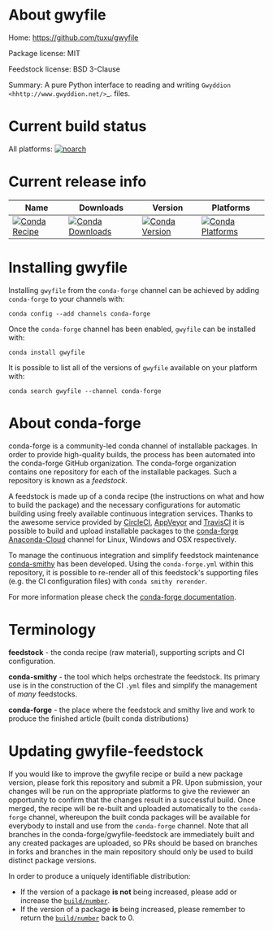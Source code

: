 About gwyfile
=============

Home: https://github.com/tuxu/gwyfile

Package license: MIT

Feedstock license: BSD 3-Clause

Summary: A pure Python interface to reading and writing `Gwyddion <hhttp://www.gwyddion.net/>`_. files.



Current build status
====================

All platforms:
[![noarch](https://img.shields.io/circleci/project/github/conda-forge/gwyfile-feedstock/master.svg?label=noarch)](https://circleci.com/gh/conda-forge/gwyfile-feedstock)

Current release info
====================

| Name | Downloads | Version | Platforms |
| --- | --- | --- | --- |
| [![Conda Recipe](https://img.shields.io/badge/recipe-gwyfile-green.svg)](https://anaconda.org/conda-forge/gwyfile) | [![Conda Downloads](https://img.shields.io/conda/dn/conda-forge/gwyfile.svg)](https://anaconda.org/conda-forge/gwyfile) | [![Conda Version](https://img.shields.io/conda/vn/conda-forge/gwyfile.svg)](https://anaconda.org/conda-forge/gwyfile) | [![Conda Platforms](https://img.shields.io/conda/pn/conda-forge/gwyfile.svg)](https://anaconda.org/conda-forge/gwyfile) |

Installing gwyfile
==================

Installing `gwyfile` from the `conda-forge` channel can be achieved by adding `conda-forge` to your channels with:

```
conda config --add channels conda-forge
```

Once the `conda-forge` channel has been enabled, `gwyfile` can be installed with:

```
conda install gwyfile
```

It is possible to list all of the versions of `gwyfile` available on your platform with:

```
conda search gwyfile --channel conda-forge
```


About conda-forge
=================

conda-forge is a community-led conda channel of installable packages.
In order to provide high-quality builds, the process has been automated into the
conda-forge GitHub organization. The conda-forge organization contains one repository
for each of the installable packages. Such a repository is known as a *feedstock*.

A feedstock is made up of a conda recipe (the instructions on what and how to build
the package) and the necessary configurations for automatic building using freely
available continuous integration services. Thanks to the awesome service provided by
[CircleCI](https://circleci.com/), [AppVeyor](http://www.appveyor.com/)
and [TravisCI](https://travis-ci.org/) it is possible to build and upload installable
packages to the [conda-forge](https://anaconda.org/conda-forge)
[Anaconda-Cloud](http://docs.anaconda.org/) channel for Linux, Windows and OSX respectively.

To manage the continuous integration and simplify feedstock maintenance
[conda-smithy](http://github.com/conda-forge/conda-smithy) has been developed.
Using the ``conda-forge.yml`` within this repository, it is possible to re-render all of
this feedstock's supporting files (e.g. the CI configuration files) with ``conda smithy rerender``.

For more information please check the [conda-forge documentation](https://conda-forge.org/docs/).

Terminology
===========

**feedstock** - the conda recipe (raw material), supporting scripts and CI configuration.

**conda-smithy** - the tool which helps orchestrate the feedstock.
                   Its primary use is in the construction of the CI ``.yml`` files
                   and simplify the management of *many* feedstocks.

**conda-forge** - the place where the feedstock and smithy live and work to
                  produce the finished article (built conda distributions)


Updating gwyfile-feedstock
==========================

If you would like to improve the gwyfile recipe or build a new
package version, please fork this repository and submit a PR. Upon submission,
your changes will be run on the appropriate platforms to give the reviewer an
opportunity to confirm that the changes result in a successful build. Once
merged, the recipe will be re-built and uploaded automatically to the
`conda-forge` channel, whereupon the built conda packages will be available for
everybody to install and use from the `conda-forge` channel.
Note that all branches in the conda-forge/gwyfile-feedstock are
immediately built and any created packages are uploaded, so PRs should be based
on branches in forks and branches in the main repository should only be used to
build distinct package versions.

In order to produce a uniquely identifiable distribution:
 * If the version of a package **is not** being increased, please add or increase
   the [``build/number``](http://conda.pydata.org/docs/building/meta-yaml.html#build-number-and-string).
 * If the version of a package **is** being increased, please remember to return
   the [``build/number``](http://conda.pydata.org/docs/building/meta-yaml.html#build-number-and-string)
   back to 0.
